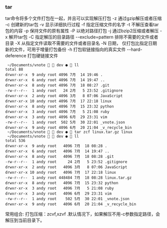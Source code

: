 ### tar
tar命令将多个文件打包在一起，并且可以实现解压打包
-z 通过gzip解压或者压缩
-c 创建新的tar包
-v 显示详细执行过程
-f 指定压缩文件的名字
-t 不解压查看tar包的内容
-p 保持文件的原有属性
-P 以绝对路径打包
-j 通过bzip2压缩或者解压
-x 解开tar包
-C 指定解压的目录路径
--exclude=pattern 排除不需要的文件或者目录
-X 从指定文件读取不需要的文件或者目录名
-N 日期， 仅打包比指定日期 新的文件，可用于增量打包备份
-h 打包软链接指向的真实文件
--hard-deference 打包硬链接文件
```shell
 ~/Documents/vnote   dev ●  ll
total 88
drwxr-xr-x  9 andy root 4096 7月  14 19:46 .
drwxr-xr-x  6 andy root 4096 7月  14 19:47 ..
drwxr-xr-x  8 andy root 4096 7月  18 08:27 .git
-rw-r--r--  1 andy root   24 2月   5 23:52 .gitignore
drwxr-xr-x  2 andy root 4096 3月   8 07:06 JavaScript
drwxr-xr-x 10 andy root 4096 7月  17 22:18 linux
drwxr-xr-x  8 andy root 4096 7月  15 23:32 python
drwxr-xr-x  3 andy root 4096 7月   5 21:08 ruby
drwxr-xr-x  3 andy root 4096 6月  29 23:31 vim
-rw-r--r--  1 andy root  502 5月  30 22:01 _vnote.json
drwxr-xr-x  9 andy root 4096 6月  20 21:04 _v_recycle_bin
 ~/Documents/vnote   dev ●  tar zcf linux.tar.gz linux                 
 ~/Documents/vnote   dev ●  ll
total 536
drwxr-xr-x  9 andy root   4096 7月  18 08:28 .
drwxr-xr-x  6 andy root   4096 7月  14 19:47 ..
drwxr-xr-x  8 andy root   4096 7月  18 08:28 .git
-rw-r--r--  1 andy root     24 2月   5 23:52 .gitignore
drwxr-xr-x  2 andy root   4096 3月   8 07:06 JavaScript
drwxr-xr-x 10 andy root   4096 7月  17 22:18 linux
-rw-r--r--  1 andy root 448484 7月  18 08:28 linux.tar.gz
drwxr-xr-x  8 andy root   4096 7月  15 23:32 python
drwxr-xr-x  3 andy root   4096 7月   5 21:08 ruby
drwxr-xr-x  3 andy root   4096 6月  29 23:31 vim
-rw-r--r--  1 andy root    502 5月  30 22:01 _vnote.json
drwxr-xr-x  9 andy root   4096 6月  20 21:04 _v_recycle_bin

```
常用组合: 打包压缩：zcvf,xzvf .默认情况下，如果解压不用-c参数指定路径，会解压到当前目录下。